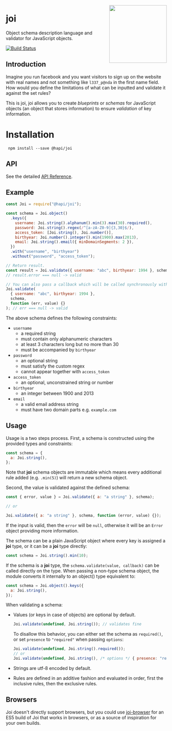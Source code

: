 <a href="http://hapijs.com"><img src="https://raw.githubusercontent.com/hapijs/assets/master/images/family.png" width="180px" align="right" /></a>

# joi

Object schema description language and validator for JavaScript objects.

[![Build Status](https://travis-ci.org/hapijs/joi.svg?branch=master)](https://travis-ci.org/hapijs/joi)

## Introduction

Imagine you run facebook and you want visitors to sign up on the website with real names and not something like `l337_p@nda` in the first name field. How would you define the limitations of what can be inputted and validate it against the set rules?

This is joi, joi allows you to create _blueprints_ or _schemas_ for JavaScript objects (an object that stores information) to ensure _validation_ of key information.

# Installation

```cli
 npm install --save @hapi/joi
```

## API

See the detailed [API Reference](https://github.com/hapijs/joi/blob/v15.1.0/API.md).

## Example

```javascript
const Joi = require("@hapi/joi");

const schema = Joi.object()
  .keys({
    username: Joi.string().alphanum().min(3).max(30).required(),
    password: Joi.string().regex(/^[a-zA-Z0-9]{3,30}$/),
    access_token: [Joi.string(), Joi.number()],
    birthyear: Joi.number().integer().min(1900).max(2013),
    email: Joi.string().email({ minDomainSegments: 2 }),
  })
  .with("username", "birthyear")
  .without("password", "access_token");

// Return result.
const result = Joi.validate({ username: "abc", birthyear: 1994 }, schema);
// result.error === null -> valid

// You can also pass a callback which will be called synchronously with the validation result.
Joi.validate(
  { username: "abc", birthyear: 1994 },
  schema,
  function (err, value) {}
); // err === null -> valid
```

The above schema defines the following constraints:

- `username`
  - a required string
  - must contain only alphanumeric characters
  - at least 3 characters long but no more than 30
  - must be accompanied by `birthyear`
- `password`
  - an optional string
  - must satisfy the custom regex
  - cannot appear together with `access_token`
- `access_token`
  - an optional, unconstrained string or number
- `birthyear`
  - an integer between 1900 and 2013
- `email`
  - a valid email address string
  - must have two domain parts e.g. `example.com`

## Usage

Usage is a two steps process. First, a schema is constructed using the provided types and constraints:

```javascript
const schema = {
  a: Joi.string(),
};
```

Note that **joi** schema objects are immutable which means every additional rule added (e.g. `.min(5)`) will return a
new schema object.

Second, the value is validated against the defined schema:

```javascript
const { error, value } = Joi.validate({ a: "a string" }, schema);

// or

Joi.validate({ a: "a string" }, schema, function (error, value) {});
```

If the input is valid, then the `error` will be `null`, otherwise it will be an `Error` object providing more information.

The schema can be a plain JavaScript object where every key is assigned a **joi** type, or it can be a **joi** type directly:

```javascript
const schema = Joi.string().min(10);
```

If the schema is a **joi** type, the `schema.validate(value, callback)` can be called directly on the type. When passing a non-type schema object,
the module converts it internally to an object() type equivalent to:

```javascript
const schema = Joi.object().keys({
  a: Joi.string(),
});
```

When validating a schema:

- Values (or keys in case of objects) are optional by default.

  ```javascript
  Joi.validate(undefined, Joi.string()); // validates fine
  ```

  To disallow this behavior, you can either set the schema as `required()`, or set `presence` to `"required"` when passing `options`:

  ```javascript
  Joi.validate(undefined, Joi.string().required());
  // or
  Joi.validate(undefined, Joi.string(), /* options */ { presence: "required" });
  ```

- Strings are utf-8 encoded by default.
- Rules are defined in an additive fashion and evaluated in order, first the inclusive rules, then the exclusive rules.

## Browsers

Joi doesn't directly support browsers, but you could use [joi-browser](https://github.com/jeffbski/joi-browser) for an ES5 build of Joi that works in browsers, or as a source of inspiration for your own builds.
